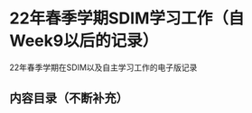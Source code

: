 # 22年春季学期SDIM学习工作（自Week9以后的记录）
22年春季学期在SDIM以及自主学习工作的电子版记录
<!--这是使用github等信息化技术撰写、保存笔记的尝试-->
## 内容目录（不断补充）
